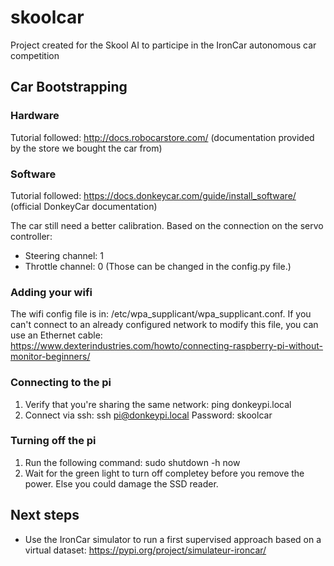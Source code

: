 # skoolcar
Project created for the Skool AI to participe in the IronCar autonomous car competition


## Car Bootstrapping

### Hardware

Tutorial followed: http://docs.robocarstore.com/ (documentation provided by the store we bought the car from)

### Software

Tutorial followed: https://docs.donkeycar.com/guide/install_software/ (official DonkeyCar documentation)

The car still need a better calibration.
Based on the connection on the servo controller:
- Steering channel: 1
- Throttle channel: 0
(Those can be changed in the config.py file.)

### Adding your wifi

The wifi config file is in: /etc/wpa_supplicant/wpa_supplicant.conf.
If you can't connect to an already configured network to modify this file, you can use an Ethernet cable: https://www.dexterindustries.com/howto/connecting-raspberry-pi-without-monitor-beginners/

### Connecting to the pi

1. Verify that you're sharing the same network: ping donkeypi.local
2. Connect via ssh: ssh pi@donkeypi.local
Password: skoolcar

### Turning off the pi

1. Run the following command: sudo shutdown -h now
2. Wait for the green light to turn off completey before you remove the power. Else you could damage the SSD reader.


## Next steps

- Use the IronCar simulator to run a first supervised approach based on a virtual dataset: https://pypi.org/project/simulateur-ironcar/ 



